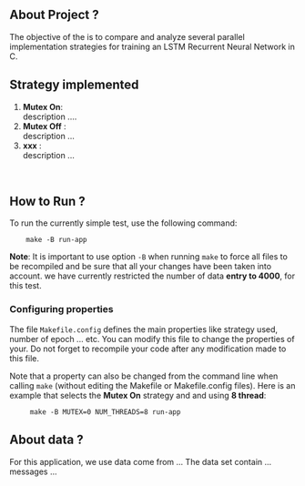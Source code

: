 ## About Project ? 

The objective of the is to compare and analyze several parallel implementation strategies for training an LSTM Recurrent Neural Network in C. 

## Strategy implemented

1. **Mutex On**: <br/> 
description ....  
2. **Mutex Off** : <br/> 
description ...
3. **xxx** : <br/> 
description ...
<br/> 

## How to Run ? 

To run the currently simple test, use the following command:
```
    make -B run-app
```

**Note**: It is important to use option `-B` when running `make` to
force all files to be recompiled and be sure that all your changes have
been taken into account. we have currently restricted the number of data **entry to 4000**, for this test. 

### Configuring properties

The file `Makefile.config` defines the main properties like strategy used, number of epoch ... etc. 
You can modify this file to change the properties of your. Do not forget to recompile your code after any modification
made to this file.

Note that a property can also be changed from the command line when
calling `make` (without editing the Makefile or Makefile.config files). Here is an example that selects the **Mutex On** strategy and and using **8 thread**:
```
     make -B MUTEX=0 NUM_THREADS=8 run-app
```

## About data ? 

For this application, we use data come from ...  The data set contain ... messages ... 
